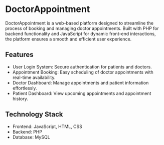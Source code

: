# DoctorAppointment
DoctorAppointment is a web-based platform designed to streamline the process of booking and managing doctor appointments. Built with PHP for backend functionality and JavaScript for dynamic front-end interactions, the platform ensures a smooth and efficient user experience.

## Features

- User Login System: Secure authentication for patients and doctors.
- Appointment Booking: Easy scheduling of doctor appointments with real-time availability.
- Doctor Dashboard: Manage appointments and patient information effortlessly.
- Patient Dashboard: View upcoming appointments and appointment history.

## Technology Stack

- Frontend: JavaScript, HTML, CSS
- Backend: PHP
- Database: MySQL
